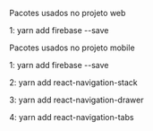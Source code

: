 Pacotes usados no projeto web

1: yarn add firebase --save




Pacotes usados no projeto mobile


1: yarn add firebase --save

2: yarn add react-navigation-stack

3: yarn add react-navigation-drawer

4: yarn add react-navigation-tabs






